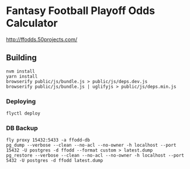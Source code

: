 # Fantasy Football Playoff Odds Calculator

http://ffodds.50projects.com/

## Building

```
nvm install
yarn install
browserify public/js/bundle.js > public/js/deps.dev.js
browserify public/js/bundle.js | uglifyjs > public/js/deps.min.js
```

### Deploying

```
flyctl deploy
```

### DB Backup

```
fly proxy 15432:5433 -a ffodd-db
pg_dump --verbose --clean --no-acl --no-owner -h localhost --port 15432 -U postgres -d ffodd --format custom > latest.dump
pg_restore --verbose --clean --no-acl --no-owner -h localhost --port 5432 -U postgres -d ffodd latest.dump
```
